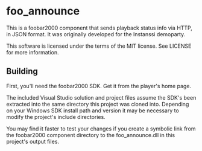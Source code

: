 # foo_announce
This is a foobar2000 component that sends playback status info via HTTP, in JSON format. It was originally developed for the Instanssi demoparty.

This software is licensed under the terms of the MIT license. See LICENSE for more information.

## Building
First, you'll need the foobar2000 SDK. Get it from the player's home page.

The included Visual Studio solution and project files assume the SDK's been extracted into the same directory this project was cloned into. Depending on your Windows SDK install path and version it may be necessary to modify the project's include directories.

You may find it faster to test your changes if you create a symbolic link from the foobar2000 component directory to the foo_announce.dll in this project's output files.
